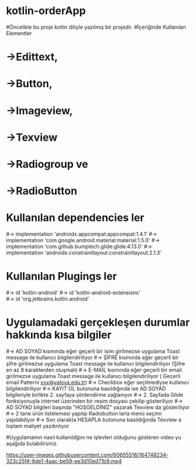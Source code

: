 # kotlin-orderApp
#Öncelikle bu proje kotlin diliyle yazılmış bir projedir. 
#İçeriğinde Kullanılan Elementler
# ->Edittext, 
# ->Button, 
# ->Imageview,
# ->Texview
# ->Radiogroup ve 
# ->RadioButton

# Kullanılan dependencies ler
#-> implementation 'androidx.appcompat:appcompat:1.4.1'
#-> implementation 'com.google.android.material:material:1.5.0'
#-> implementation 'com.github.bumptech.glide:glide:4.13.0'
#-> implementation 'androidx.constraintlayout:constraintlayout:2.1.3'

# Kullanılan Plugings ler
#-> id 'kotlin-android'
#-> id 'kotlin-android-extensions'  
#-> id 'org.jetbrains.kotlin.android'

# Uygulamadaki gerçekleşen durumlar hakkında kısa bilgiler 
#-> AD SOYAD kısmında eğer geçerli bir isim girilmezse uygulama Toast message ile kullanıcı bilgilendiriliyor
#-> ŞİFRE kısmında eğer geçerli bir şifre girilmezse uygulama Toast message ile kullanıcı bilgilendiriliyor (Şifre en az 8 karakterden oluşmalı)
#-> E-MAİL kısmında eğer geçerli bir email girilmezse uygulama Toast message ile kullanıcı bilgilendiriliyor ( Geçerli email Patterni xxx@yalova.edu.tr) 
#-> Checkbox eğer seçilmediyse kullanıcı bilgilendiriliyor
#-> KAYIT OL butonuna basıldığında ise AD SOYAD bilgileriyle birlikte 2. sayfaya yönlendirme sağlanıyor
#-> 2. Sayfada Glide fonksiyonuyla internet üzerinden bir resim dosyası çekilip gösteriliyor
#-> AD SOYAD bilgileri başında "HOŞGELDİNİZ" yazarak Texview da gösteriliyor
#-> 2 tane ürün listelemesi yapılıp Radiobutton larla menü seçimi yapılabiliyor 
#-> Son olarakta HESAPLA butonuna basıldığında Texview a toplam maliyet yazdırılıyor

#Uygulamamın nasıl kullanıldğını ne işlevleri olduğunu gösteren video yu aşağıda bulabilirsiniz.

https://user-images.githubusercontent.com/60655518/164748234-323c25f4-8de1-4aac-be59-ee3d10ed71b9.mp4

